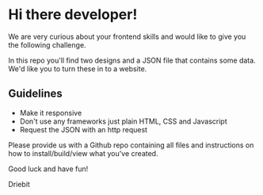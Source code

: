 # Hi there developer!

We are very curious about your frontend skills and would like to give you the following challenge.

In this repo you'll find two designs and a JSON file that contains some data. We'd like you to turn these in to a website. 

## Guidelines

- Make it responsive
- Don't use any frameworks just plain HTML, CSS and Javascript
- Request the JSON with an http request

Please provide us with a Github repo containing all files and instructions on how to install/build/view what you've created.

Good luck and have fun!

Driebit
